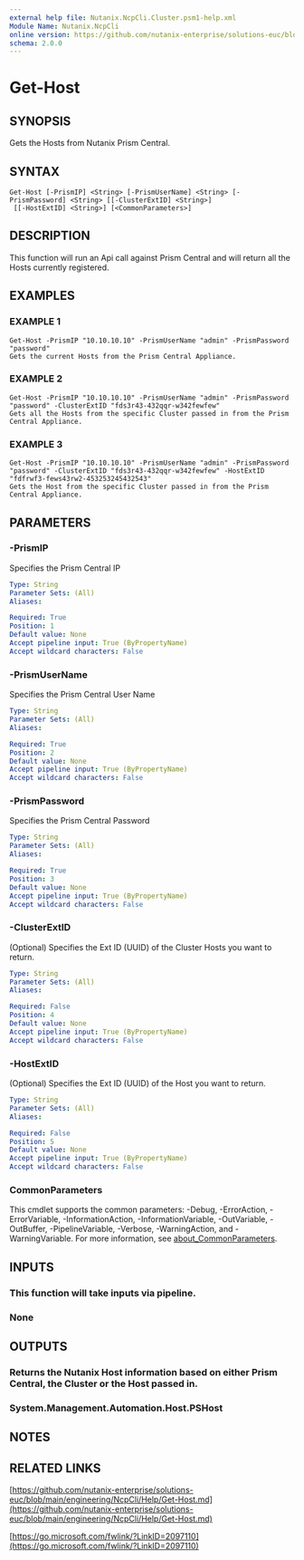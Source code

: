 ```yaml
---
external help file: Nutanix.NcpCli.Cluster.psm1-help.xml
Module Name: Nutanix.NcpCli
online version: https://github.com/nutanix-enterprise/solutions-euc/blob/main/engineering/NcpCli/Help/Get-Host.md
schema: 2.0.0
---
```


# Get-Host

## SYNOPSIS
Gets the Hosts from Nutanix Prism Central.

## SYNTAX

```
Get-Host [-PrismIP] <String> [-PrismUserName] <String> [-PrismPassword] <String> [[-ClusterExtID] <String>]
 [[-HostExtID] <String>] [<CommonParameters>]
```

## DESCRIPTION
This function will run an Api call against Prism Central and will return all the Hosts currently registered.

## EXAMPLES

### EXAMPLE 1
```
Get-Host -PrismIP "10.10.10.10" -PrismUserName "admin" -PrismPassword "password"
Gets the current Hosts from the Prism Central Appliance.
```

### EXAMPLE 2
```
Get-Host -PrismIP "10.10.10.10" -PrismUserName "admin" -PrismPassword "password" -ClusterExtID "fds3r43-432qqr-w342fewfew"
Gets all the Hosts from the specific Cluster passed in from the Prism Central Appliance.
```

### EXAMPLE 3
```
Get-Host -PrismIP "10.10.10.10" -PrismUserName "admin" -PrismPassword "password" -ClusterExtID "fds3r43-432qqr-w342fewfew" -HostExtID "fdfrwf3-fews43rw2-453253245432543"
Gets the Host from the specific Cluster passed in from the Prism Central Appliance.
```

## PARAMETERS

### -PrismIP
Specifies the Prism Central IP

```yaml
Type: String
Parameter Sets: (All)
Aliases:

Required: True
Position: 1
Default value: None
Accept pipeline input: True (ByPropertyName)
Accept wildcard characters: False
```

### -PrismUserName
Specifies the Prism Central User Name

```yaml
Type: String
Parameter Sets: (All)
Aliases:

Required: True
Position: 2
Default value: None
Accept pipeline input: True (ByPropertyName)
Accept wildcard characters: False
```

### -PrismPassword
Specifies the Prism Central Password

```yaml
Type: String
Parameter Sets: (All)
Aliases:

Required: True
Position: 3
Default value: None
Accept pipeline input: True (ByPropertyName)
Accept wildcard characters: False
```

### -ClusterExtID
(Optional) Specifies the Ext ID (UUID) of the Cluster Hosts you want to return.

```yaml
Type: String
Parameter Sets: (All)
Aliases:

Required: False
Position: 4
Default value: None
Accept pipeline input: True (ByPropertyName)
Accept wildcard characters: False
```

### -HostExtID
(Optional) Specifies the Ext ID (UUID) of the Host you want to return.

```yaml
Type: String
Parameter Sets: (All)
Aliases:

Required: False
Position: 5
Default value: None
Accept pipeline input: True (ByPropertyName)
Accept wildcard characters: False
```

### CommonParameters
This cmdlet supports the common parameters: -Debug, -ErrorAction, -ErrorVariable, -InformationAction, -InformationVariable, -OutVariable, -OutBuffer, -PipelineVariable, -Verbose, -WarningAction, and -WarningVariable. For more information, see [about_CommonParameters](http://go.microsoft.com/fwlink/?LinkID=113216).

## INPUTS

### This function will take inputs via pipeline.
### None
## OUTPUTS

### Returns the Nutanix Host information based on either Prism Central, the Cluster or the Host passed in.
### System.Management.Automation.Host.PSHost
## NOTES

## RELATED LINKS

[https://github.com/nutanix-enterprise/solutions-euc/blob/main/engineering/NcpCli/Help/Get-Host.md](https://github.com/nutanix-enterprise/solutions-euc/blob/main/engineering/NcpCli/Help/Get-Host.md)

[https://go.microsoft.com/fwlink/?LinkID=2097110](https://go.microsoft.com/fwlink/?LinkID=2097110)

